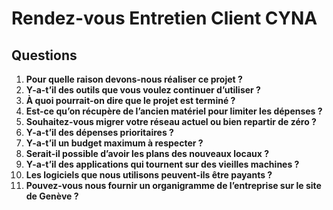 # Rendez-vous Entretien Client CYNA

## Questions

1. **Pour quelle raison devons-nous réaliser ce projet ?**
2. **Y-a-t’il des outils que vous voulez continuer d’utiliser ?**
3. **À quoi pourrait-on dire que le projet est terminé ?**
4. **Est-ce qu’on récupère de l’ancien matériel pour limiter les dépenses ?**
5. **Souhaitez-vous migrer votre réseau actuel ou bien repartir de zéro ?**
6. **Y-a-t’il des dépenses prioritaires ?**
7. **Y-a-t’il un budget maximum à respecter ?**
8. **Serait-il possible d’avoir les plans des nouveaux locaux ?**
9. **Y-a-t’il des applications qui tournent sur des vieilles machines ?**
10. **Les logiciels que nous utilisons peuvent-ils être payants ?**
11. **Pouvez-vous nous fournir un organigramme de l’entreprise sur le site de Genève ?**

